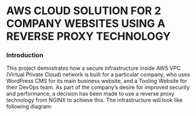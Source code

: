 <br>

# AWS CLOUD SOLUTION FOR 2 COMPANY WEBSITES USING A REVERSE PROXY TECHNOLOGY

### Introduction
This project demostrates how a secure infrastructure inside AWS VPC (Virtual Private Cloud) network is built for a particular company, 
who uses WordPress CMS for its main business website, and a Tooling Website for their DevOps team. 
As part of the company’s desire for improved security and performance, a decision has been made to use a reverse proxy technology 
from NGINX to achieve this. The infrastructure will look like following diagram:

<br>


